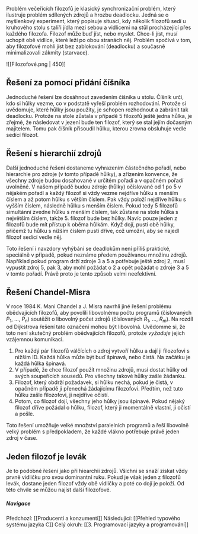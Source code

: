 Problém večeřících filozofů je klasický synchronizační problém, který ilustruje problém sdílených zdrojů a hrozbu deadlocku. Jedná se o myšlenkový experiment, který popisuje situaci, kdy několik filozofů sedí u kruhového stolu s talíři jídla mezi sebou a vidlicemi na stůl procházející přes každého filozofa. Filozof může buď jíst, nebo myslet. Chce-li jíst, musí uchopit obě vidlice, které leží po obou stranách něj. Problém spočívá v tom, aby filozofové mohli jíst bez zablokování (deadlocku) a současně minimalizovali zákmity (starvace).

![[Filozofové.png | 450]]
## Řešení za pomocí přidání číšníka

Jednoduché řešení lze dosáhnout zavedením číšníka u stolu. Číšník určí, kdo si hůlky vezme, co v podstatě vyřeší problém rozhodování. Protože si uvědomuje, které hůlky jsou použity, je schopen rozhodnout a zabránit tak deadlocku. Protože na stole zůstala v případě 5 filozofů ještě jedna hůlka, je zřejmé, že následovat v jezení bude ten filozof, který se stal jejím dočasným majitelem. Tomu pak číšník přisoudil hůlku, kterou zrovna obsluhuje vedle sedící filozof.

## Řešení s hierarchií zdrojů

Další jednoduché řešení dostaneme vyhrazením částečného pořadí, nebo hierarchie pro zdroje (v tomto případě hůlky), a zřízením konvence, že všechny zdroje budou dosahované v určitém pořadí a v opačném pořadí uvolněné. V našem případě budou zdroje (hůlky) očíslované od 1 po 5 v nějakém pořadí a každý filozof si vždy vezme nejdříve hůlku s menším číslem a až potom hůlku s větším číslem. Pak vždy položí nejdříve hůlku s vyšším číslem, následně hůlku s menším číslem. Pokud tedy 5 filozofů simultánní zvedne hůlku s menším číslem, tak zůstane na stole hůlka s největším číslem, takže 5. filozof bude bez hůlky. Navíc pouze jeden z filozofů bude mít přístup k oběma hůlkám. Když dojí, pustí obě hůlky, přičemž tu hůlku s nižším číslem pustí dříve, což umožní, aby se najedl filozof sedící vedle něj.

Toto řešení i navzdory vyhýbání se deadlokům není příliš praktické, speciálně v případě, pokud neznáme předem používanou množinu zdrojů. Například pokud program drží zdroje 3 a 5 a potřebuje ještě zdroj 2, musí vypustit zdroj 5, pak 3, aby mohl požádat o 2 a opět požádat o zdroje 3 a 5 v tomto pořadí. Právě proto je tento způsob velmi neefektivní.

## Řešení Chandel-Misra

V roce 1984 K. Mani Chandel a J. Misra navrhli jiné řešení problému obědvajících filozofů, aby povolili libovolnému počtu programů (číslovaných $P_{1}$, ..., $P_{n}$) soutěžit o libovolný počet zdrojů (číslovaných $R_{1}$, ..., $R_{m}$). Na rozdíl od Dijkstrova řešení tato označení mohou být libovolná. Uvědomme si, že toto není skutečný problém obědvajících filozofů, protože _vyžaduje_ jejich vzájemnou komunikaci.

1. Pro každý pár filozofů válčících o zdroj vytvoří hůlku a dají ji filozofovi s nižším ID. Každá hůlka může být buď špinavá, nebo čistá. Na začátku je každá hůlka špinavá.
2. V případě, že chce filozof použít množinu zdrojů, musí dostat hůlky od svých soupeřících sousedů. Pro všechny takové hůlky zašle žádanku.
3. Filozof, který obdrží požadavek, si hůlku nechá, pokud je čistá, v opačném případě ji přenechá žádajícímu filozofovi. Předtím, než tuto hůlku zašle filozofovi, ji nejdříve očistí.
4. Potom, co filozof dojí, všechny jeho hůlky jsou špinavé. Pokud nějaký filozof dříve požádal o hůlku, filozof, který ji momentálně vlastní, ji očistí a pošle.

Toto řešení umožňuje velké množství paralelních programů a řeší libovolně velký problém s předpokladem, že každé vlákno potřebuje právě jeden zdroj v čase.

## Jeden filozof je levák
Je to podobné řešení jako při hiearchii zdrojů. Všichni se snaží získat vždy prvně vidličku pro svou dominantní ruku. Pokud je však jeden z filozofů levák, dostane jeden filozof vždy obě vidličky a poté co dojí je položí. Od této chvíle se můžou najíst další filozofové.

##### Navigace
Předchozí:  [[Producenti a konzumenti]]
Následující: [[Přehled typového systému jazyka C]]
Celý okruh: [[3. Programovací jazyky a programování]]